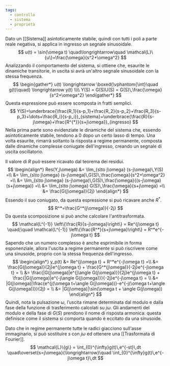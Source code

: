 ```yaml
---
tags:
  - controllo
  - sistema
  - proprietà
---
```

Dato un [[Sistema]] asintoticamente stabile, quindi con tutti i poli a parte reale negativa, si applica in ingresso un segnale sinusoidale.
$$
u(t) = \sin(\omega t) \quad\longrightarrow\quad \mathcal{L}\{u\}=\frac{\omega}{s^2+\omega^2}
$$
Analizzando il comportamento del sistema, si ottiene che, esaurite le dinamiche transitorie, in uscita si avrà un'altro segnale sinusoidale con la stessa frequenza.
$$
\begin{gather*}
u(t) \longrightarrow \boxed{\vphantom{\int}\quad g(t)\quad} \longrightarrow y(t) \\\\
Y(S) = G(S)U(S) = G(S)\,\frac{\omega}{s^2+\omega^2}
\end{gather*}
$$
Questa espressione può essere scomposta in fratti semplici.
$$
Y(S)=\underbrace{\frac{R_1}{s-p_1}+\frac{R_2}{s-p_2}+\frac{R_3}{s-p_3}+\dots+\frac{R_i}{s-p_i}}_{sistema}+\underbrace{\frac{R}{s-j\omega}+\frac{R^{*}}{s+j\omega}}_{ingresso}
$$
Nella prima parte sono evidenziate le dinamiche del sistema che, essendo asintoticamente stabile, tendono a $0$ dopo un certo lasso di tempo. Una volta esaurite, rimarrà soltanto la risposta a regime permanente, composta dalle dinamiche complesse coniugate dell'ingresso, creando un segnale di uscita oscillatorio.

Il valore di $R$ può essere ricavato dal teorema dei residui.
$$
\begin{align*}
Res(Y,j\omega) &= \lim_{s\to j\omega} (s-j\omega)\,Y(S) =\\
&= \lim_{s\to j\omega} (s-j\omega)\,G(S)\,\frac{\omega}{s^2+\omega^2} =\\
&= \lim_{s\to j\omega} (s-j\omega)\,G(S)\,\frac{\omega}{(s-j\omega)(s+j\omega)} =\\
&= \lim_{s\to j\omega} G(S)\,\frac{\omega}{s+j\omega} =\\
&= \frac{G(j\omega)}{2j}
\end{align*}
$$
Essendo il suo coniugato, da questa espressione si può ricavare anche $R^*$.
$$
R^*=\frac{G^*(j\omega)}{-2j}
$$
Da questa scomposizione si può anche calcolare l'antitrasformata.
$$
\mathcal{L^{-1}} \left\{\frac{R}{s-j\omega}\right\} = Re^{j\omega t} \quad;\quad \mathcal{L^{-1}} \left\{\frac{R^*}{s+j\omega}\right\} = R^*e^{-j\omega t} 
$$
Sapendo che un numero complesso è anche esprimibile in forma esponenziale, allora l'uscita a regime permanente si può riscrivere come una sinusoide, proprio con la stessa frequenza dell'ingresso.
$$
\begin{align*}
y_p(t) &= Re^{j\omega t} + R^*e^{-j\omega t} =\\
&= \frac{G(j\omega)}{2j}e^{j\omega t} + \frac{G^*(j\omega)}{-2j}e^{-j\omega t} = \\
&= \frac{|G(j\omega)|e^{j\angle G(j\omega)}}{2j}e^{j\omega t} + \frac{|G(j\omega)|e^{-j\angle G(j\omega)}}{-2j}e^{-j\omega t} = \\
&= |G(j\omega)|\frac{e^{j(\omega t+\angle G(j\omega))}-e^{-j(\omega t+\angle G(j\omega))}}{2j} = \\
&= |G(j\omega)|\sin(\omega t + \angle G(j\omega))
\end{align*}
$$
Quindi, nota la pulsazione $\omega$, l’uscita rimane determinata dal modulo e dalla fase della funzione
di trasferimento calcolati su $j\omega$. Gli andamenti del modulo e della fase di $G(S)$ prendono il nome
di risposta armonica: questa definisce come il sistema si comporta quando è eccitato da una
sinusoide.

Dato che in regime permanente tutte le radici giacciono sull'asse immaginario, si può sostituire $s$ con $j\omega$ ed ottenere una [[Trasformata di Fourier]].
$$
\mathcal{L}\{g\} = \int_{0}^{\infty}g(t)\,e^{-st}\,dt \quad\overset{s=j\omega}{\longrightarrow}\quad \int_{0}^{\infty}g(t)\,e^{-j\omega t}\,dt
$$
